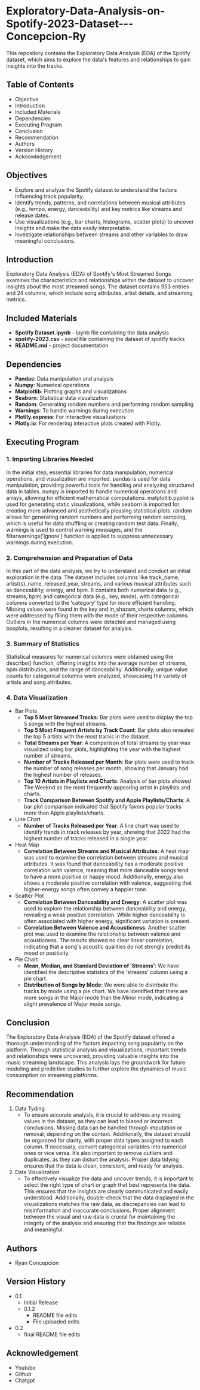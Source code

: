 # Exploratory-Data-Analysis-on-Spotify-2023-Dataset---Concepcion-Ry
This repository contains the Exploratory Data Analysis (EDA) of the Spotify dataset, which aims to explore the data's features and relationships to gain insights into the tracks.
## Table of Contents
* Objective
* Introduction
* Included Materials
* Dependencies
* Executing Program
* Conclusion
* Recommendation
* Authors
* Version History
* Acknowledgement
## Objectives
- Explore and analyze the Spotify dataset to understand the factors influencing track popularity.
- Identify trends, patterns, and correlations between musical attributes (e.g., tempo, energy, danceability) and key metrics like streams and release dates.
- Use visualizations (e.g., bar charts, histograms, scatter plots) to uncover insights and make the data easily interpretable.
- Investigate relationships between streams and other variables to draw meaningful conclusions.
## Introduction
Exploratory Data Analysis (EDA) of Spotify's Most Streamed Songs examines the characteristics and relationships within the dataset to uncover insights about the most streamed songs. The dataset contains 953 entries and 24 columns, which include song attributes, artist details, and streaming metrics.
## Included Materials
- **Spotify Dataset.ipynb** - ipynb file containing the data analysis
- **spotify-2023.csv** - excel file containing the dataset of spotify tracks
- **README.md** - project documentation
## Dependencies
* **Pandas**: Data manipulation and analysis
* **Numpy**: Numerical operations
* **Matplotlib**: Plotting graphs and visualizations
* **Seaborn**: Statistical data visualization
* **Random**: Generating random numbers and performing random sampling
* **Warnings**: To handle warnings during execution
* **Plotlly.express**: For interactive visualizations
* **Plotly.io**: For rendering interactive plots created with Plotly.
## Executing Program
### 1. Importing Libraries Needed
  In the initial step, essential libraries for data manipulation, numerical operations, and visualization are imported. pandas is used for data manipulation, providing powerful tools for handling and analyzing structured data in tables. numpy is imported to handle numerical operations and arrays, allowing for efficient mathematical computations. matplotlib.pyplot is used for generating static visualizations, while seaborn is imported for creating more advanced and aesthetically pleasing statistical plots. random allows for generating random numbers and performing random sampling, which is useful for data shuffling or creating random test data. Finally, warnings is used to control warning messages, and the filterwarnings('ignore') function is applied to suppress unnecessary warnings during execution.
### 2. Comprehension and Preparation of Data
  In this part of the data analysis, we try to understand and conduct an initial exploration in the data. The dataset includes columns like track_name, artist(s)_name, released_year, streams, and various musical attributes such as danceability, energy, and bpm. It contains both numerical data (e.g., streams, bpm) and categorical data (e.g., key, mode), with categorical columns converted to the 'category' type for more efficient handling. Missing values were found in the key and in_shazam_charts columns, which were addressed by filling them with the mode of their respective columns. Outliers in the numerical columns were detected and managed using boxplots, resulting in a cleaner dataset for analysis. 
### 3. Summary of Statistics
  Statistical measures for numerical columns were obtained using the describe() function, offering insights into the average number of streams, bpm distribution, and the range of danceability. Additionally, unique value counts for categorical columns were analyzed, showcasing the variety of artists and song attributes.
### 4. Data Visualization
- Bar Plots
  - **Top 5 Most Streamed Tracks**: Bar plots were used to display the top 5 songs with the highest streams.
  - **Top 5 Most Frequent Artists by Track Count**: Bar plots also revealed the top 5 artists with the most tracks in the dataset.
  - **Total Streams per Year**: A comparison of total streams by year was visualized using bar plots, highlighting the year with the highest number of streams.
  - **Number of Tracks Released per Month**: Bar plots were used to track the number of song releases per month, showing that January had the highest number of releases.
  - **Top 10 Artists in Playlists and Charts**: Analysis of bar plots showed The Weeknd as the most frequently appearing artist in playlists and charts.
  - **Track Comparison Between Spotify and Apple Playlists/Charts**: A bar plot comparison indicated that Spotify favors popular tracks more than Apple playlists/charts.
- Line Chart
  - **Number of Tracks Released per Year**: A line chart was used to identify trends in track releases by year, showing that 2022 had the highest number of tracks released in a single year.
- Heat Map
  - **Correlation Between Streams and Musical Attributes**: A heat map was used to examine the correlation between streams and musical attributes. It was found that danceability has a moderate positive correlation with valence, meaning that more danceable songs tend to have a more positive or happy mood. Additionally, energy also shows a moderate positive correlation with valence, suggesting that higher-energy songs often convey a happier tone.
- Scatter Plot
  - **Correlation Between Danceability and Energy**: A scatter plot was used to explore the relationship between danceability and energy, revealing a weak positive correlation. While higher danceability is often associated with higher energy, significant variation is present.
  - **Correlation Between Valence and Acousticness**: Another scatter plot was used to examine the relationship between valence and acousticness. The results showed no clear linear correlation, indicating that a song's acoustic qualities do not strongly predict its mood or positivity.
- Pie Chart
  - **Mean, Median, and Standard Deviation of 'Streams'**: We have identified the descriptive statistics of the 'streams' column using a pie chart.
  - **Distribution of Songs by Mode**: We were able to distribute the tracks by mode using a pie chart. We have identified that there are more songs in the Major mode than the Minor mode, indicating a slight prevalence of Major mode songs.
  
## Conclusion
The Exploratory Data Analysis (EDA) of the Spotify dataset offered a thorough understanding of the factors impacting song popularity on the platform. Through statistical analysis and visualizations, important trends and relationships were uncovered, providing valuable insights into the music streaming landscape. This analysis lays the groundwork for future modeling and predictive studies to further explore the dynamics of music consumption on streaming platforms.
## Recommendation
1. Data Tyding
   - To ensure accurate analysis, it is crucial to address any missing values in the dataset, as they can lead to biased or incorrect conclusions. Missing data can be handled through imputation or removal, depending on the context. Additionally, the dataset should be organized for clarity, with proper data types assigned to each column. If necessary, convert categorical variables into numerical ones or vice versa. It’s also important to remove outliers and duplicates, as they can distort the analysis. Proper data tidying ensures that the data is clean, consistent, and ready for analysis.
2. Data Visualization
   - To effectively visualize the data and uncover trends, it is important to select the right type of chart or graph that best represents the data. This ensures that the insights are clearly communicated and easily understood. Additionally, double-check that the data displayed in the visualizations matches the raw data, as discrepancies can lead to misinformation and inaccurate conclusions. Proper alignment between the visual and raw data is crucial for maintaining the integrity of the analysis and ensuring that the findings are reliable and meaningful.

## Authors
- Ryan Concepcion
## Version History
- 0.1
  - Initial Release
  - 0.1.2
    - README file edits
    - File uploaded edits
- 0.2
  - final README file edits

## Acknowledgement
- Youtube
- Github
- Chatgpt
